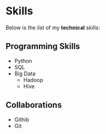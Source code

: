 # Skills

Below is the _list_ of my **technical** skills:


## Programming Skills 
- Python
- SQL 
- Big Data
   - Hadoop
   - Hive 
 
 ## Collaborations 
 - Githib 
 - Git
